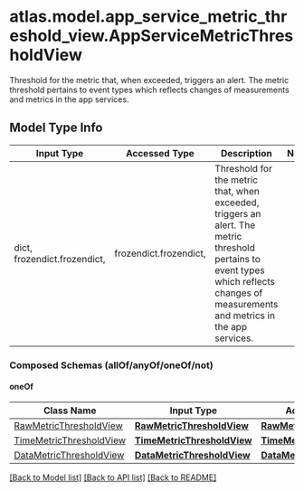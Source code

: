 # atlas.model.app_service_metric_threshold_view.AppServiceMetricThresholdView

Threshold for the metric that, when exceeded, triggers an alert. The metric threshold pertains to event types which reflects changes of measurements and metrics in the app services.

## Model Type Info
Input Type | Accessed Type | Description | Notes
------------ | ------------- | ------------- | -------------
dict, frozendict.frozendict,  | frozendict.frozendict,  | Threshold for the metric that, when exceeded, triggers an alert. The metric threshold pertains to event types which reflects changes of measurements and metrics in the app services. | 

### Composed Schemas (allOf/anyOf/oneOf/not)
#### oneOf
Class Name | Input Type | Accessed Type | Description | Notes
------------- | ------------- | ------------- | ------------- | -------------
[RawMetricThresholdView](RawMetricThresholdView.md) | [**RawMetricThresholdView**](RawMetricThresholdView.md) | [**RawMetricThresholdView**](RawMetricThresholdView.md) |  | 
[TimeMetricThresholdView](TimeMetricThresholdView.md) | [**TimeMetricThresholdView**](TimeMetricThresholdView.md) | [**TimeMetricThresholdView**](TimeMetricThresholdView.md) |  | 
[DataMetricThresholdView](DataMetricThresholdView.md) | [**DataMetricThresholdView**](DataMetricThresholdView.md) | [**DataMetricThresholdView**](DataMetricThresholdView.md) |  | 

[[Back to Model list]](../../README.md#documentation-for-models) [[Back to API list]](../../README.md#documentation-for-api-endpoints) [[Back to README]](../../README.md)

